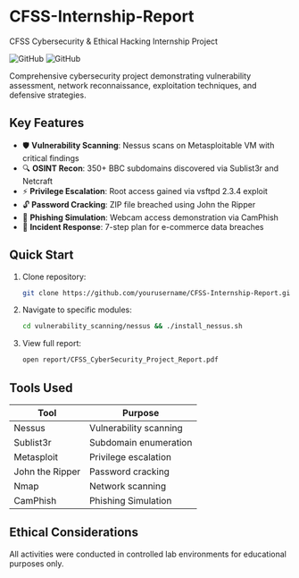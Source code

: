 # CFSS-Internship-Report
CFSS Cybersecurity & Ethical Hacking Internship Project

![GitHub](https://img.shields.io/badge/Category-Cybersecurity-blueviolet)
![GitHub](https://img.shields.io/badge/License-MIT-green)

Comprehensive cybersecurity project demonstrating vulnerability assessment, network reconnaissance, exploitation techniques, and defensive strategies.

## Key Features
- 🛡️ **Vulnerability Scanning**: Nessus scans on Metasploitable VM with critical findings
- 🔍 **OSINT Recon**: 350+ BBC subdomains discovered via Sublist3r and Netcraft
- ⚡ **Privilege Escalation**: Root access gained via vsftpd 2.3.4 exploit
- 🔓 **Password Cracking**: ZIP file breached using John the Ripper
- 🎣 **Phishing Simulation**: Webcam access demonstration via CamPhish
- 🚨 **Incident Response**: 7-step plan for e-commerce data breaches

## Quick Start
1. Clone repository:
   ```bash
   git clone https://github.com/yourusername/CFSS-Internship-Report.git
   ```

2. Navigate to specific modules:
   ```bash
   cd vulnerability_scanning/nessus && ./install_nessus.sh   
   ```

3. View full report:
   ```bash
   open report/CFSS_CyberSecurity_Project_Report.pdf
   ```

## Tools Used
| Tool | Purpose |
|------|---------|
| Nessus | Vulnerability scanning |
| Sublist3r | Subdomain enumeration |
| Metasploit | Privilege escalation |
| John the Ripper | Password cracking |
| Nmap | Network scanning 
| CamPhish | Phishing Simulation

## Ethical Considerations
All activities were conducted in controlled lab environments for educational purposes only.
